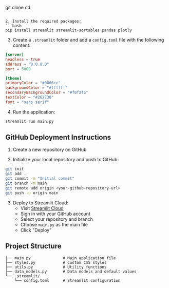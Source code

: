 git clone <your-repository-url>
cd <repository-name>
```

2. Install the required packages:
```bash
pip install streamlit streamlit-sortables pandas plotly
```

3. Create a `.streamlit` folder and add a `config.toml` file with the following content:
```toml
[server]
headless = true
address = "0.0.0.0"
port = 5000

[theme]
primaryColor = "#0066cc"
backgroundColor = "#ffffff"
secondaryBackgroundColor = "#f0f2f6"
textColor = "#262730"
font = "sans serif"
```

4. Run the application:
```bash
streamlit run main.py
```

## GitHub Deployment Instructions

1. Create a new repository on GitHub

2. Initialize your local repository and push to GitHub:
```bash
git init
git add .
git commit -m "Initial commit"
git branch -M main
git remote add origin <your-github-repository-url>
git push -u origin main
```

3. Deploy to Streamlit Cloud:
   - Visit [Streamlit Cloud](https://share.streamlit.io/)
   - Sign in with your GitHub account
   - Select your repository and branch
   - Choose `main.py` as the main file
   - Click "Deploy"

## Project Structure
```
├── main.py              # Main application file
├── styles.py            # Custom CSS styles
├── utils.py             # Utility functions
├── data_models.py       # Data models and default values
└── .streamlit/
    └── config.toml      # Streamlit configuration